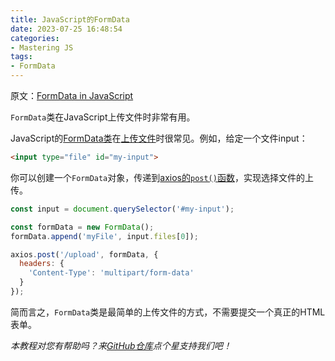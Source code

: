 ```yaml
---
title: JavaScript的FormData
date: 2023-07-25 16:48:54
categories:
- Mastering JS
tags:
- FormData
---
```


原文：[FormData in JavaScript](https://masteringjs.io/tutorials/fundamentals/formdata)

`FormData`类在JavaScript上传文件时非常有用。

<!-- more -->

JavaScript的[FormData类](https://developer.mozilla.org/en-US/docs/Web/API/FormData)在[上传文件](https://masteringjs.io/tutorials/axios/form-data)时很常见。例如，给定一个文件input：

```html
<input type="file" id="my-input">
```

你可以创建一个`FormData`对象，传递到[axios的`post()`函数](https://masteringjs.io/tutorials/axios/post)，实现选择文件的上传。

```javascript
const input = document.querySelector('#my-input');

const formData = new FormData();
formData.append('myFile', input.files[0]);

axios.post('/upload', formData, {
  headers: {
    'Content-Type': 'multipart/form-data'
  }
});
```

简而言之，`FormData`类是最简单的上传文件的方式，不需要提交一个真正的HTML表单。

*本教程对您有帮助吗？来[GitHub仓库](https://github.com/mastering-js/masteringjs.io)点个星支持我们吧！*